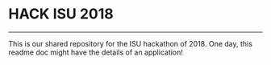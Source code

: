 # HACK ISU 2018
________________________

This is our shared repository for the ISU hackathon of 2018. One day, this readme doc might have the details of an application!